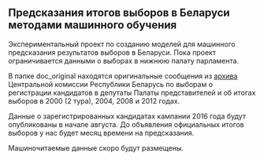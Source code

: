 ## Предсказания итогов выборов в Беларуси методами машинного обучения

Экспериментальный проект по созданию моделей для машинного предсказания результатов выборов в Беларуси. Пока проект ограничивается данными о выборах в нижнюю палату парламента.

В папке doc_original находятся оригинальные сообщения из [архива](http://rec.gov.by/ru/arhiv-vybory) Центральной комиссии Республики Беларусь по выборам о регистрации кандидатов в депутаты Палаты представителей и об итогах выборов в 2000 (2 тура), 2004, 2008 и 2012 годах.

Данные о зарегистрированных кандидатах кампании 2016 года будут опубликованы в начале августа. До объявления официальных итогов выборов у нас будет месяц времени на предсказания.

Машиночитаемые данные скоро будут размещены.
